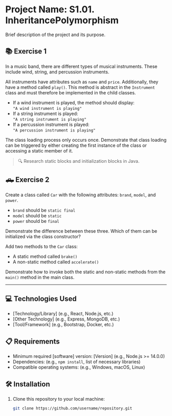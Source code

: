 # Project Name: S1.01. InheritancePolymorphism

Brief description of the project and its purpose.

## 📚 Exercise 1

In a music band, there are different types of musical instruments. These include wind, string, and percussion instruments.

All instruments have attributes such as `name` and `price`. Additionally, they have a method called `play()`. This method is abstract in the `Instrument` class and must therefore be implemented in the child classes.

- If a wind instrument is played, the method should display:  
  `"A wind instrument is playing"`
- If a string instrument is played:  
  `"A string instrument is playing"`
- If a percussion instrument is played:  
  `"A percussion instrument is playing"`

The class loading process only occurs once. Demonstrate that class loading can be triggered by either creating the first instance of the class or accessing a static member of it.

> 🔍 Research static blocks and initialization blocks in Java.

## 🛻 Exercise 2

Create a class called `Car` with the following attributes: `brand`, `model`, and `power`.

- `brand` should be `static final`
- `model` should be `static`
- `power` should be `final`

Demonstrate the difference between these three. Which of them can be initialized via the class constructor?

Add two methods to the `Car` class:

- A static method called `brake()`
- A non-static method called `accelerate()`

Demonstrate how to invoke both the static and non-static methods from the `main()` method in the main class.

---

## 💻 Technologies Used

- [Technology/Library] (e.g., React, Node.js, etc.)
- [Other Technology] (e.g., Express, MongoDB, etc.)
- [Tool/Framework] (e.g., Bootstrap, Docker, etc.)

## 📋 Requirements

- Minimum required [software] version: [Version] (e.g., Node.js >= 14.0.0)
- Dependencies: (e.g., `npm install`, list of necessary libraries)
- Compatible operating systems: (e.g., Windows, macOS, Linux)

## 🛠️ Installation

1. Clone this repository to your local machine:
   ```bash
   git clone https://github.com/username/repository.git
